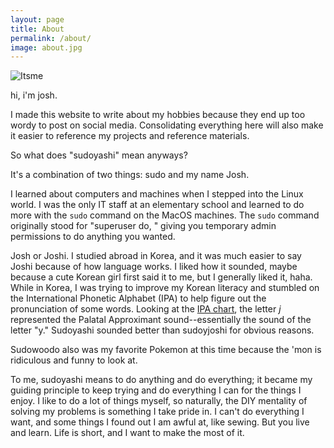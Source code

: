 ```yaml
---
layout: page
title: About
permalink: /about/
image: about.jpg
---
```


![Itsme](https://www.sudoyashi.com/assets/img/2022-update.jpg)

hi, i'm josh.

I made this website to write about my hobbies because they end up too wordy to post on social media. Consolidating everything here will also make it easier to reference my projects and reference materials.

So what does "sudoyashi" mean anyways?

It's a combination of two things: sudo and my name Josh.

I learned about computers and machines when I stepped into the Linux world. I was the only IT staff at an elementary school and learned to do more with the `sudo` command on the MacOS machines. The `sudo` command originally stood for "superuser do, " giving you temporary admin permissions to do anything you wanted.

Josh or Joshi. I studied abroad in Korea, and it was much easier to say Joshi because of how language works. I liked how it sounded, maybe because a cute Korean girl first said it to me, but I generally liked it, haha. While in Korea, I was trying to improve my Korean literacy and stumbled on the International Phonetic Alphabet (IPA) to help figure out the pronunciation of some words. Looking at the [IPA chart](https://www.ipachart.com/), the letter *j* represented the Palatal Approximant sound--essentially the sound of the letter "y." Sudoyashi sounded better than sudoyjoshi for obvious reasons.

Sudowoodo also was my favorite Pokemon at this time because the 'mon is ridiculous and funny to look at.

To me, sudoyashi means to do anything and do everything; it became my guiding principle to keep trying and do everything I can for the things I enjoy. I like to do a lot of things myself, so naturally, the DIY mentality of solving my problems is something I take pride in. I can't do everything I want, and some things I found out I am awful at, like sewing. But you live and learn. Life is short, and I want to make the most of it.